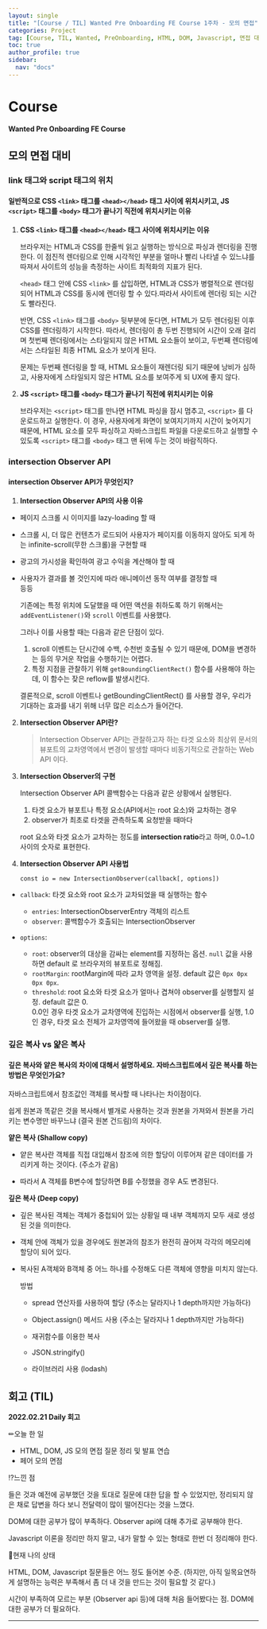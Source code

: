 ```yaml
---
layout: single
title: "[Course / TIL] Wanted Pre Onboarding FE Course 1주차 - 모의 면접"
categories: Project
tag: [Course, TIL, Wanted, PreOnboarding, HTML, DOM, Javascript, 면접 대비]
toc: true
author_profile: true
sidebar:
  nav: "docs"
---
```


# Course

**Wanted Pre Onboarding FE Course**

## 모의 면접 대비

### link 태그와 script 태그의 위치

#### 일반적으로 CSS `<link>` 태그를 `<head></head>` 태그 사이에 위치시키고, JS `<script>` 태그를 `<body>` 태그가 끝나기 직전에 위치시키는 이유

1. **CSS `<link>` 태그를 `<head></head>` 태그 사이에 위치시키는 이유**

   브라우저는 HTML과 CSS를 한줄씩 읽고 실행하는 방식으로 파싱과 렌더링을 진행한다. 이 점진적 렌더링으로 인해 시각적인 부분을 얼마나 빨리 나타낼 수 있느냐를 따져서 사이트의 성능을 측정하는 사이트 최적화의 지표가 된다.

   `<head>` 태그 안에 CSS `<link>` 를 삽입하면, HTML과 CSS가 병렬적으로 렌더링되어 HTML과 CSS를 동시에 렌더링 할 수 있다.따라서 사이트에 렌더링 되는 시간도 빨라진다.

   반면, CSS `<link>` 태그를 `<body>` 뒷부분에 둔다면, HTML가 모두 렌더링된 이후 CSS를 렌더링하기 시작한다.
   따라서, 렌더링이 총 두번 진행되어 시간이 오래 걸리며
   첫번째 렌더링에서는 스타일되지 않은 HTML 요소들이 보이고, 두번째 렌더링에서는 스타일된 최종 HTML 요소가 보이게 된다.

   문제는 두번째 렌더링을 할 때, HTML 요소들이 재렌더링 되기 때문에 낭비가 심하고, 사용자에게 스타일되지 않은 HTML 요소를 보여주게 되 UX에 좋지 않다.

2. **JS `<script>` 태그를 `<body>` 태그가 끝나기 직전에 위치시키는 이유**

   브라우저는 `<script>` 태그를 만나면 HTML 파싱을 잠시 멈추고, `<script>` 를 다운로드하고 실행한다. 이 경우, 사용자에게 화면이 보여지기까지 시간이 늦어지기 때문에, HTML 요소를 모두 파싱하고 자바스크립트 파일을 다운로드하고 실행할 수 있도록 `<script>` 태그를 `<body>` 태그 맨 뒤에 두는 것이 바람직하다.

### intersection Observer API

#### intersection Observer API가 무엇인지?

1. **Intersection Observer API의 사용 이유**

- 페이지 스크롤 시 이미지를 lazy-loading 할 때
- 스크롤 시, 더 많은 컨텐츠가 로드되어 사용자가 페이지를 이동하지 않아도 되게 하는 infinite-scroll(무한 스크롤)을 구현할 때
- 광고의 가시성을 확인하여 광고 수익을 계산해야 할 때
- 사용자가 결과를 볼 것인지에 따라 애니메이션 동작 여부를 결정할 때<br>등등

  기존에는 특정 위치에 도달했을 때 어떤 액션을 취하도록 하기 위해서는 `addEventListener()`와 `scroll` 이벤트를 사용했다.

  그러나 이를 사용할 때는 다음과 같은 단점이 있다.

  1. scroll 이벤트는 단시간에 수백, 수천번 호출될 수 있기 때문에, DOM을 변경하는 등의 무거운 작업을 수행하기는 어렵다.
  2. 특정 지점을 관찰하기 위해 `getBoundingClientRect()` 함수를 사용해야 하는데, 이 함수는 잦은 reflow를 발생시킨다.

  결론적으로, scroll 이벤트나 getBoundingClientRect() 를 사용할 경우, 우리가 기대하는 효과를 내기 위해 너무 많은 리소스가 들어간다.

2. **Intersection Observer API란?**

   > Intersection Observer API는 관찰하고자 하는 타겟 요소와 최상위 문서의 뷰포트의 교차영역에서 변경이 발생할 때마다 비동기적으로 관찰하는 Web API 이다.

3. **Intersection Observer의 구현**

   Intersection Observer API 콜백함수는 다음과 같은 상황에서 실행된다.

   1. 타겟 요소가 뷰포트나 특정 요소(API에서는 root 요소)와 교차하는 경우
   2. observer가 최초로 타겟을 관측하도록 요청받을 때마다

   root 요소와 타겟 요소가 교차하는 정도를 **intersection ratio**라고 하며, 0.0~1.0 사이의 숫자로 표현한다.

4. **Intersection Observer API 사용법**

   ```
   const io = new IntersectionObserver(callback[, options])
   ```

- `callback`: 타겟 요소와 root 요소가 교차되었을 때 실행하는 함수

  - `entries`: IntersectionObserverEntry 객체의 리스트
  - `observer`: 콜백함수가 호출되는 IntersectionObserver

- `options`:
  - `root`: observer의 대상을 감싸는 element를 지정하는 옵션. `null` 값을 사용하면 default 로 브라우저의 뷰포트로 정해짐.
  - `rootMargin`: rootMargin에 따라 교차 영역을 설정. default 값은 `0px 0px 0px 0px`.
  - `threshold`: root 요소와 타겟 요소가 얼마나 겹쳐야 observer를 실행할지 설정. default 값은 0.
    <br>0.0인 경우 타겟 요소가 교차영역에 진입하는 시점에서 observer를 실행, 1.0인 경우, 타겟 요소 전체가 교차영역에 들어왔을 때 observer를 실행.

### 깊은 복사 vs 얉은 복사

#### 깊은 복사와 얕은 복사의 차이에 대해서 설명하세요. 자바스크립트에서 깊은 복사를 하는 방법은 무엇인가요?

자바스크립트에서 참조값인 객체를 복사할 때 나타나는 차이점이다.

쉽게 원본과 똑같은 것을 복사해서 별개로 사용하는 것과 원본을 가져와서 원본을 가리키는 변수명만 바꾸느냐 (결국 원본 건드림)의 차이다.

**얕은 복사 (Shallow copy)**

- 얕은 복사란 객체를 직접 대입해서 참조에 의한 할당이 이루어져 같은 데이터를 가리키게 하는 것이다. (주소가 같음)

- 따라서 A 객체를 B변수에 할당하면 B를 수정했을 경우 A도 변경된다.

**깊은 복사 (Deep copy)**

- 깊은 복사된 객체는 객체가 중첩되어 있는 상황일 때 내부 객체까지 모두 새로 생성된 것을 의미한다.
- 객체 안에 객체가 있을 경우에도 원본과의 참조가 완전히 끊어져 각각의 메모리에 할당이 되어 있다.
- 복사된 A객체와 B객체 중 어느 하나를 수정해도 다른 객체에 영향을 미치지 않는다.

  방법

  - spread 연산자를 사용하여 할당 (주소는 달라지나 1 depth까지만 가능하다)
  - Object.assign() 메서드 사용 (주소는 달라지나 1 depth까지만 가능하다)

  - 재귀함수를 이용한 복사
  - JSON.stringify()
  - 라이브러리 사용 (lodash)

## 회고 (TIL)

**2022.02.21 Daily 회고**

✏오늘 한 일

- HTML, DOM, JS 모의 면접 질문 정리 및 발표 연습
- 페어 모의 면점

⁉느낀 점

들은 것과 예전에 공부했던 것을 토대로 질문에 대한 답을 할 수 있었지만, 정리되지 않은 채로 답변을 하다 보니 전달력이 많이 떨어진다는 것을 느꼈다.

DOM에 대한 공부가 많이 부족하다. Observer api에 대해 추가로 공부해야 한다.

Javascript 이론을 정리만 하지 말고, 내가 말할 수 있는 형태로 한번 더 정리해야 한다.

🎃현재 나의 상태

HTML, DOM, Javascript 질문들은 어느 정도 들어본 수준. (하지만, 아직 일목요연하게 설명하는 능력은 부족해서 좀 더 내 것을 만드는 것이 필요할 것 같다.)

시간이 부족하여 모르는 부분 (Observer api 등)에 대해 처음 들어봤다는 점. DOM에 대한 공부가 더 필요하다.

<hr>
